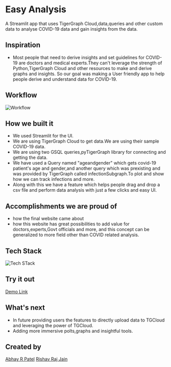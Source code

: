 # Easy Analysis

A Streamlit app that uses TigerGraph Cloud,data,queries and other custom data to analyse COVID-19 data and gain insights from the data. 

## Inspiration

- Most people that need to derive insights and set guidelines for COVID-19 are doctors and medical experts.They can't leverage the strength of Python,TigerGraph Cloud and other resources to make and derive graphs and insights. So our goal was making a User friendly app to help people derive and understand data for COVID-19.


## Workflow
![Workflow](https://i.ibb.co/3zx15Tw/7.png)
## How we built it

- We used Streamlit for the UI.
- We are using TigerGraph Cloud to get data.We are using their sample COVID-19 data.
- We are using two GSQL queries,pyTigerGraph library for connecting and getting the data.
- We have used a Query named "ageandgender" which gets covid-19 patient's age and gender,and another query which was prexisting and was provided by TigerGraph called infectionSubgraph.To plot and show how we can track infections and more.
- Along with this we have a feature which helps people drag and drop a csv file and perform data analysis with just a few clicks and easy UI.


## Accomplishments we are proud of 
- how the final website came about
- how this website has great possibilities to add value for doctors,experts,Govt officials and more, and this concept can be generalized to more field other than COVID related analysis.

## Tech Stack
![Tech STack](https://i.ibb.co/WkcXGJS/1222.png)


## Try it out
[Demo Link]()

## What's next 
- In future providing users the features to directly upload data to TGCloud and leveraging the power of TGCloud.
- Adding more immersive polts,graphs and insightful tools.

## Created by 
[Abhay R Patel](https://github.com/abhayrpatel10)
[Rishav Raj Jain](https://github.com/rishavrajjain)



